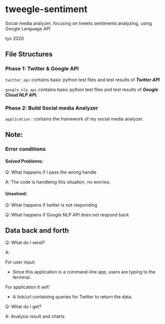 # tweegle-sentiment
Social media analyzer, focusing on tweets sentiments analyzing, using Google Language API

tyx 2020


## File Structures

### Phase 1: Twitter & Google API

`twitter_api` contains basic python test files and test results of ***Twitter API***

`google_nlp_api` contains basic python test files and test results of ***Google Cloud NLP API.*** 



### Phase 2: Build Social media Analyzer
`application` : contains the framework of my social media analyzer.



## Note:

### Error conditions

#### Solved Problems:

Q: What happens if I pass the wrong handle

A: The code is handleing this situation, no worries.

#### Unsolved:

Q: What happens if twitter is not responding

Q: What happens if Google NLP API does not respond back

## Data back and forth

Q: What do I send?

A: 

For user input: 

- Since this application is a command-line app, users are typing to the 
terminal. 

For application it self:
- A link/url containing queries for Twitter to return the data.

Q: What do I get?

A: Analysis result and charts
